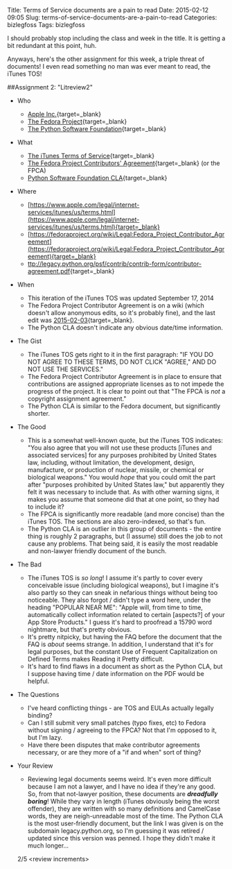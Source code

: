 Title: Terms of Service documents are a pain to read
Date: 2015-02-12 09:05
Slug: terms-of-service-documents-are-a-pain-to-read
Categories: bizlegfoss
Tags: bizlegfoss

I should probably stop including the class and week in the title. It is getting
a bit redundant at this point, huh.

Anyways, here's the other assignment for this week, a triple threat of documents!
I even read something no man was ever meant to read, the iTunes TOS!

##Assignment 2: "Litreview2"

- Who
    - [Apple Inc.](https://www.apple.com/){target=_blank}
    - [The Fedora Project](https://getfedora.org/){target=_blank}
    - [The Python Software Foundation](https://www.python.org/psf/){target=_blank}

- What
    - [The iTunes Terms of Service](https://www.apple.com/legal/internet-services/itunes/us/terms.html){target=_blank}
    - [The Fedora Project Contributors' Agreement](https://fedoraproject.org/wiki/Legal:Fedora_Project_Contributor_Agreement){target=_blank} (or the FPCA)
    - [Python Software Foundation CLA](http://legacy.python.org/psf/contrib/contrib-form/contributor-agreement.pdf){target=_blank}

- Where
    - [https://www.apple.com/legal/internet-services/itunes/us/terms.html](https://www.apple.com/legal/internet-services/itunes/us/terms.html){target=_blank}
    - [https://fedoraproject.org/wiki/Legal:Fedora_Project_Contributor_Agreement](https://fedoraproject.org/wiki/Legal:Fedora_Project_Contributor_Agreement){target=_blank}
    - [ttp://legacy.python.org/psf/contrib/contrib-form/contributor-agreement.pdf](http://legacy.python.org/psf/contrib/contrib-form/contributor-agreement.pdf){target=_blank}

- When
    - This iteration of the iTunes TOS was updated September 17, 2014
    - The Fedora Project Contributor Agreement is on a wiki (which doesn't allow
    anonymous edits, so it's probably fine), and the last edit
    was [2015-02-03](https://fedoraproject.org/w/index.php?title=Legal:Fedora_Project_Contributor_Agreement&oldid=402596){target=_blank}.
    - The Python CLA doesn't indicate any obvious date/time information.

- The Gist
    - The iTunes TOS gets right to it in the first paragraph: "IF YOU DO NOT AGREE TO THESE TERMS, DO NOT CLICK "AGREE," AND DO NOT USE THE SERVICES."
    - The Fedora Project Contributor Agreement is in place to ensure that contributions
    are assigned appropriate licenses as to not impede the progress of the project.
    It is clear to point out that "The FPCA is *not* a copyright assignment agreement."
    - The Python CLA is similar to the Fedora document, but significantly shorter.

- The Good
    - This is a somewhat well-known quote, but the iTunes TOS indicates: "You also agree that you will not use these products [iTunes and associated services] for any purposes prohibited by United States law, including, without limitation, the development, design, manufacture, or production of nuclear, missile, or chemical or biological weapons." You would *hope* that you could omit the part after "purposes prohibited by United States law," but apparently
    they felt it was necessary to include that. As with other warning signs, it makes you
    assume that someone did that at one point, so they had to include it?
    - The FPCA is significantly more readable (and more concise) than the iTunes TOS.
    The sections are also zero-indexed, so that's fun.
    - The Python CLA is an outlier in this group of documents - the entire thing
    is roughly 2 paragraphs, but (I assume) still does the job to not cause any problems.
    That being said, it is easily the most readable and non-lawyer friendly document of the bunch.

- The Bad
    - The iTunes TOS is *so long*! I assume it's partly to cover every conceivable issue
    (including biological weapons), but I imagine it's also partly so they can sneak in
    nefarious things without being too noticeable. They also forgot / didn't type
    a word here, under the heading "POPULAR NEAR ME":
    "Apple will, from time to time, automatically collect information related to certain [aspects?] of your App Store Products."
    I guess it's hard to proofread a 15790 word nightmare, but that's pretty obvious.
    - It's pretty nitpicky, but having the FAQ before the document that the FAQ is *about* seems
    strange. In addition, I understand that it's for legal purposes, but the constant Use
    of Frequent Capitalization on Defined Terms makes Reading it Pretty difficult.
    - It's hard to find flaws in a document as short as the Python CLA, but I suppose having
    time / date information on the PDF would be helpful.

- The Questions
    - I've heard conflicting things - are TOS and EULAs actually legally binding?
    - Can I still submit very small patches (typo fixes, etc) to Fedora without
    signing / agreeing to the FPCA? Not that I'm opposed to it, but I'm lazy.
    - Have there been disputes that make contributor agreements necessary, or are they more
    of a "if and when" sort of thing?

- Your Review
    - Reviewing legal documents seems weird. It's even more difficult because
    I am not a lawyer, and I have no idea if they're any good. So, from that not-lawyer
    position, these documents are ***dreadfully boring***! While they vary in length
    (iTunes obviously being the worst offender), they are written with so many
    definitions and CamelCase words, they are neigh-unreadable most of the time.
    The Python CLA is the most user-friendly document, but the link I was given
    is on the subdomain legacy.python.org, so I'm guessing it was retired / updated
    since this version was penned. I hope they didn't make it much longer...

    2/5 <review increments\>